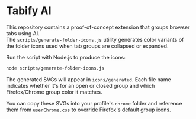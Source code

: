 # Tabify AI

This repository contains a proof-of-concept extension that groups browser tabs using AI.  
The `scripts/generate-folder-icons.js` utility generates color variants of the folder icons used when tab groups are collapsed or expanded.

Run the script with Node.js to produce the icons:

```bash
node scripts/generate-folder-icons.js
```

The generated SVGs will appear in `icons/generated`. Each file name indicates whether it's for an open or closed group and which Firefox/Chrome group color it matches.

You can copy these SVGs into your profile's `chrome` folder and reference them from `userChrome.css` to override Firefox's default group icons.
